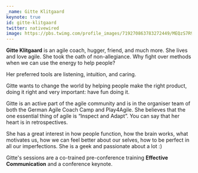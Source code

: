 ```yaml
---
_name: Gitte Klitgaard
keynote: true
id: gitte-klitgaard
twitter: nativewired
image: https://pbs.twimg.com/profile_images/719270863783272449/MEQzS7R9.jpg
---
```

**Gitte Klitgaard** is an agile coach, hugger, friend, and much more. She lives and love agile. She took the oath of non-allegiance. Why fight over methods when we can use the energy to help people?

Her preferred tools are listening, intuition, and caring.

Gitte wants to change the world by helping people make the right product, doing it right and very important: have fun doing it.

Gitte is an active part of the agile community and is in the organiser team of both the German Agile Coach Camp and Play4Agile. She believes that the one essential thing of agile is “Inspect and Adapt”. You can say that her heart is in retrospectives.

She has a great interest in how people function, how the brain works, what motivates us, how we can feel better about our selves, how to be perfect in all our imperfections.
She is a geek and passionate about a lot :)

Gitte's sessions are a co-trained pre-conference training **Effective Communication** and a conference keynote.
